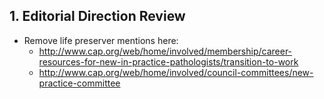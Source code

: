 ## 1. Editorial Direction Review

* Remove life preserver mentions here:
    * http://www.cap.org/web/home/involved/membership/career-resources-for-new-in-practice-pathologists/transition-to-work
    * http://www.cap.org/web/home/involved/council-committees/new-practice-committee